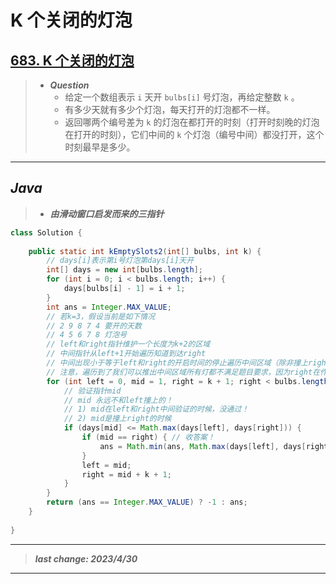 # K 个关闭的灯泡

## [683. K 个关闭的灯泡](https://leetcode.cn/problems/k-empty-slots/)

> - ***Question***
>   - 给定一个数组表示 `i` 天开 `bulbs[i]`  号灯泡，再给定整数 `k` 。
>   - 有多少天就有多少个灯泡，每天打开的灯泡都不一样。
>   - 返回哪两个编号差为 `k` 的灯泡在都打开的时刻（打开时刻晚的灯泡在打开的时刻），它们中间的 `k` 个灯泡（编号中间）都没打开，这个时刻最早是多少。

---

## *Java*

> - ***由滑动窗口启发而来的三指针***

```java
class Solution {
    
    public static int kEmptySlots2(int[] bulbs, int k) {
        // days[i]表示第i号灯泡第days[i]天开
        int[] days = new int[bulbs.length];
        for (int i = 0; i < bulbs.length; i++) {
            days[bulbs[i] - 1] = i + 1;
        }
        int ans = Integer.MAX_VALUE;
        // 若k=3，假设当前是如下情况
        // 2 9 8 7 4 要开的天数
        // 4 5 6 7 8 灯泡号
        // left和right指针维护一个长度为k+2的区域
        // 中间指针从left+1开始遍历知道到达right
        // 中间出现小于等于left和right的开启时间的停止遍历中间区域（除非撞上right），left跳到mid，后面随之动，遍历到了收集答案进行比较
        // 注意，遍历到了我们可以推出中间区域所有灯都不满足题目要求，因为right在作为中间区域时违规，因为当初的中间区域大于right才使right合法
        for (int left = 0, mid = 1, right = k + 1; right < bulbs.length; mid++) {
            // 验证指针mid
            // mid 永远不和left撞上的！
            // 1) mid在left和right中间验证的时候，没通过！
            // 2) mid是撞上right的时候
            if (days[mid] <= Math.max(days[left], days[right])) {
                if (mid == right) { // 收答案！
                    ans = Math.min(ans, Math.max(days[left], days[right]));
                }
                left = mid;
                right = mid + k + 1;
            }
        }
        return (ans == Integer.MAX_VALUE) ? -1 : ans;
    }
    
}
```

---

> ***last change: 2023/4/30***

---
